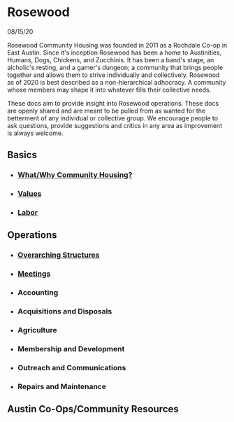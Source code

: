 # Rosewood
08/15/20


Rosewood Community Housing was founded in 2011 as a Rochdale Co-op in East Austin. Since it's inception Rosewood has been a home to Austinities, Humans, Dogs, Chickens, and Zucchinis. It has been a band's stage, an alcholic's resting, and a gamer's dungeon; a community that brings people together and allows them to strive individually and collectively. 
Rosewood as of 2020 is best described as a non-hierarchical adhocracy. A community whose members may shape it into whatever fills their collective needs. 

These docs aim to provide insight into Rosewood operations. These docs are openly shared and are meant to be pulled from as wanted for the betterment of any individual or collective group. We encourage people to ask questions, provide suggestions and critics in any area as improvement is always welcome. 



## Basics

- ### [What/Why Community Housing?](_pages/basics/why_commune.md)
- ### [Values](_pages/basics/values.md)
- ### [Labor](_pages/basics/labor.md) 



## Operations


- ### [Overarching Structures](_pages/operations/structures.md)
- ### [Meetings](_pages/operations/meetings.md)
- ### Accounting
- ### Acquisitions and Disposals
- ### Agriculture
- ### Membership and Development
- ### Outreach and Communications
- ### Repairs and Maintenance 



## Austin Co-Ops/Community Resources